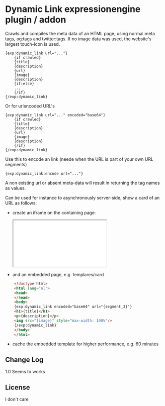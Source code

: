 # Dynamic Link expressionengine plugin / addon

Crawls and compiles the meta data of an HTML page, using normal meta tags, og:tags and twitter:tags. 
If no image data was used, the website's largest touch-icon is used.

    {exp:dynamic_link url="..."}
        {if crawled}
        {title}
        {description}
        {url}
        {image}
        {description}
        {if:else}
        ...
        {/if}
    {/exp:dynamic_link}

Or for urlencoded URL's

    {exp:dynamic_link url="..." encoded="base64"}
        {if crawled}
        {title}
        {description}
        {url}
        {image}
        {description}
        {/if}
    {/exp:dynamic_link}

Use this to encode an link (neede when the URL is part of your own URL segments)

    {exp:dynamic_link:encode url="..."}

A non existing url or absent meta-data will result in returning the tag names as values.

Can be used for instance to asynchronously server-side, show a card of an URL as follows:

- create an iframe on the containing page:


    <iframe src="{path='templates/card/{exp:dynamic_link:encode url='...'}}"></iframe>

- and an embedded page, e.g. templares/card 

```html
    <!doctype html>
    <html lang="nl">
    <head>
    </head>
    <body>
    {exp:dynamic_link encoded="base64" url="{segment_3}"}
    <h1>{title}</h1>
    <p>{description}</p>
    <img src="{image}" style="max-width: 100%"/>
    {/exp:dynamic_link}
    </body>
    </html>
```

 - cache the embedded template for higher performance, e.g. 60 minutes 


## Change Log

1.0 Seems to works

## License

I don't care
